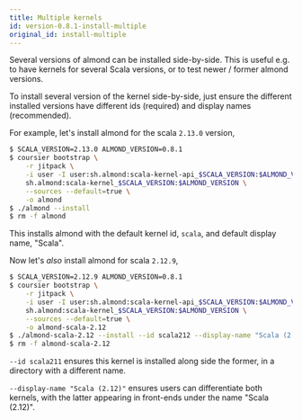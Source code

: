 ```yaml
---
title: Multiple kernels
id: version-0.8.1-install-multiple
original_id: install-multiple
---
```


Several versions of almond can be installed side-by-side. This is useful e.g. to have kernels
for several Scala versions, or to test newer / former almond versions.

To install several version of the kernel side-by-side, just ensure the different installed versions
have different ids (required) and display names (recommended).

For example, let's install almond for the scala `2.13.0` version,

```bash
$ SCALA_VERSION=2.13.0 ALMOND_VERSION=0.8.1
$ coursier bootstrap \
    -r jitpack \
    -i user -I user:sh.almond:scala-kernel-api_$SCALA_VERSION:$ALMOND_VERSION \
    sh.almond:scala-kernel_$SCALA_VERSION:$ALMOND_VERSION \
    --sources --default=true \
    -o almond
$ ./almond --install
$ rm -f almond
```

This installs almond with the default kernel id, `scala`, and default display name, "Scala".

Now let's *also* install almond for scala `2.12.9`,

```bash
$ SCALA_VERSION=2.12.9 ALMOND_VERSION=0.8.1
$ coursier bootstrap \
    -r jitpack \
    -i user -I user:sh.almond:scala-kernel-api_$SCALA_VERSION:$ALMOND_VERSION \
    sh.almond:scala-kernel_$SCALA_VERSION:$ALMOND_VERSION \
    --sources --default=true \
    -o almond-scala-2.12
$ ./almond-scala-2.12 --install --id scala212 --display-name "Scala (2.12)"
$ rm -f almond-scala-2.12
```

`--id scala211` ensures this kernel is installed along side the former, in a directory
with a different name.

`--display-name "Scala (2.12)"` ensures users can differentiate both kernels, with the latter
appearing in front-ends under the name "Scala (2.12)".
